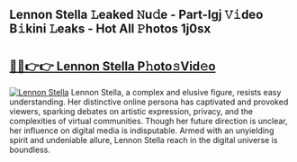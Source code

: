 ## Lennon Stella 𝙻eaked 𝙽u𝚍e - Part-Igj 𝚅𝚒deo B𝚒kini 𝙻eaks - Hot All 𝙿hotos 1j0sx

# <h2><a href="http://ld29kp.urlbe.top/?page=Lennon+Stella">🔗🔗👉👉 Lennon Stella P𝚑oto𝚜Vid𝚎o</a></h2>

[![Lennon Stella](https://i.imgur.com/eBuTRDB.gif)](http://ld29kp.urlbe.top/?page=Lennon+Stella)
Lennon Stella, a complex and elusive figure, resists easy understanding. Her distinctive online persona has captivated and provoked viewers, sparking debates on artistic expression, privacy, and the complexities of virtual communities. Though her future direction is unclear, her influence on digital media is indisputable. Armed with an unyielding spirit and undeniable allure, Lennon Stella reach in the digital universe is boundless.
